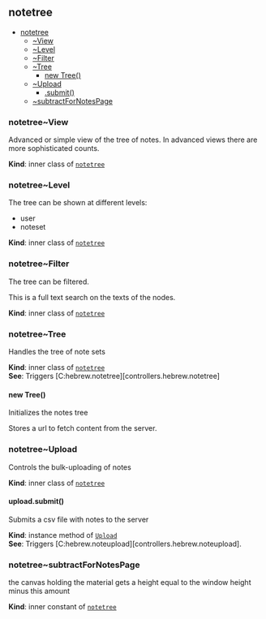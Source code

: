 <a name="module_notetree"></a>

## notetree

* [notetree](#module_notetree)
    * [~View](#module_notetree..View)
    * [~Level](#module_notetree..Level)
    * [~Filter](#module_notetree..Filter)
    * [~Tree](#module_notetree..Tree)
        * [new Tree()](#new_module_notetree..Tree_new)
    * [~Upload](#module_notetree..Upload)
        * [.submit()](#module_notetree..Upload+submit)
    * [~subtractForNotesPage](#module_notetree..subtractForNotesPage)

<a name="module_notetree..View"></a>

### notetree~View
Advanced or simple view of the tree of notes.
In advanced views there are more sophisticated counts.

**Kind**: inner class of [<code>notetree</code>](#module_notetree)  
<a name="module_notetree..Level"></a>

### notetree~Level
The tree can be shown at different levels:

*   user
*   noteset

**Kind**: inner class of [<code>notetree</code>](#module_notetree)  
<a name="module_notetree..Filter"></a>

### notetree~Filter
The tree can be filtered.

This is a full text search on the texts of the nodes.

**Kind**: inner class of [<code>notetree</code>](#module_notetree)  
<a name="module_notetree..Tree"></a>

### notetree~Tree
Handles the tree of note sets

**Kind**: inner class of [<code>notetree</code>](#module_notetree)  
**See**: Triggers [C:hebrew.notetree][controllers.hebrew.notetree]  
<a name="new_module_notetree..Tree_new"></a>

#### new Tree()
Initializes the notes tree

Stores a url to fetch content from the server.

<a name="module_notetree..Upload"></a>

### notetree~Upload
Controls the bulk-uploading of notes

**Kind**: inner class of [<code>notetree</code>](#module_notetree)  
<a name="module_notetree..Upload+submit"></a>

#### upload.submit()
Submits a csv file with notes to the server

**Kind**: instance method of [<code>Upload</code>](#module_notetree..Upload)  
**See**: Triggers [C:hebrew.noteupload][controllers.hebrew.noteupload].  
<a name="module_notetree..subtractForNotesPage"></a>

### notetree~subtractForNotesPage
the canvas holding the material gets a height equal to
the window height minus this amount

**Kind**: inner constant of [<code>notetree</code>](#module_notetree)  
